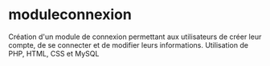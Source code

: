 # moduleconnexion
Création d'un module de connexion permettant aux utilisateurs de créer leur
compte, de se connecter et de modifier leurs informations.
Utilisation de PHP, HTML, CSS et MySQL
